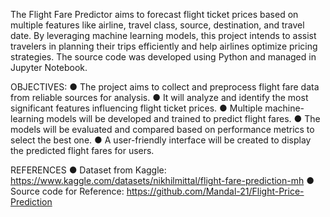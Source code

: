 The Flight Fare Predictor aims to forecast flight ticket prices based on multiple features like airline, travel class, source, destination, and travel date. By leveraging machine learning models, this project intends to assist travelers in planning their trips efficiently and help airlines optimize pricing strategies.
The source code was developed using Python and managed in Jupyter Notebook.

OBJECTIVES: 
● The project aims to collect and preprocess flight fare data from reliable sources for analysis.
● It will analyze and identify the most significant features influencing flight ticket prices.
● Multiple machine-learning models will be developed and trained to predict flight fares.
● The models will be evaluated and compared based on performance metrics to select the best one.
● A user-friendly interface will be created to display the predicted flight fares for users.

REFERENCES
● Dataset from Kaggle: https://www.kaggle.com/datasets/nikhilmittal/flight-fare-prediction-mh
● Source code for Reference: https://github.com/Mandal-21/Flight-Price-Prediction
